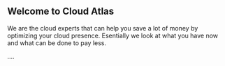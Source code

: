 ## Welcome to Cloud Atlas

We are the cloud experts that can help you save a lot of money by optimizing your cloud presence.
Esentially we look at what you have now and what can be done to pay less.

....
